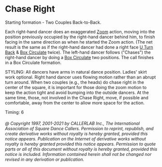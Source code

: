 
# Chase Right

Starting formation - Two Couples Back-to-Back. 

Each right-hand dancer does an exaggerated [Zoom](../b2/zoom.md) action, moving into the position
previously occupied by the right-hand dancer behind him, to finish facing in the same
direction as when he started the Zoom action. (The net result is the same as if the
right-hand dancer had done a right face [U Turn Back](../b1/turn_back.md) &
[Box Circulate](../b1/circulate.md) twice). The
left-hand dancer follows ("Chases") the right-hand dancer by doing a
[Box Circulate](../b1/circulate.md) two positions. The call finishes in a Box Circulate formation. 

STYLING: All dancers have  arms in natural dance position. Ladies'  skirt work optional. Right hand dancer uses flowing motion rather than an abrupt turn around. When two couples (e.g., the heads) do chase right in the center of the square, it is important for those doing the zoom motion to keep the action tight and avoid bumping into the outside dancers. At the same time, those, not involved in the Chase Right, move, if possible and comfortable, away from the center to allow more space for the action.

Timing: 6

###### @ Copyright 1997, 2001-2021 by CALLERLAB Inc., The International Association of Square Dance Callers. Permission to reprint, republish, and create derivative works without royalty is hereby granted, provided this notice appears. Publication on the Internet of derivative works without royalty is hereby granted provided this notice appears. Permission to quote parts or all of this document without royalty is hereby granted, provided this notice is included. Information contained herein shall not be changed nor revised in any derivation or publication.
